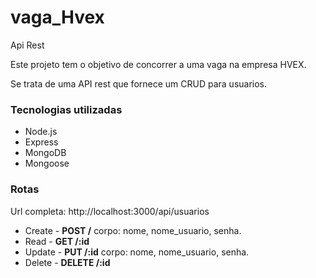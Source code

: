 # vaga_Hvex
Api Rest

Este projeto tem o objetivo de concorrer a uma vaga na empresa HVEX.

Se trata de uma API rest que fornece um CRUD para usuarios.

### Tecnologias utilizadas
* Node.js
* Express
* MongoDB
* Mongoose

### Rotas

Url completa: http://localhost:3000/api/usuarios
* Create - **POST /** corpo: nome, nome_usuario, senha.
* Read - **GET /:id**
* Update - **PUT /:id** corpo: nome, nome_usuario, senha.
* Delete - **DELETE /:id**
